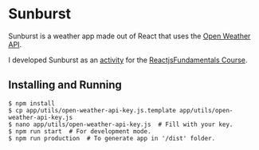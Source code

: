 Sunburst
========

Sunburst is a weather app made out of React that uses the [Open Weather API][api].

I developed Sunburst as an [activity][curriculum] for the [ReactjsFundamentals Course][course].

[api]: http://openweathermap.org/api
[course]: courses.reactjsprogram.com/courses/reactjsfundamentals/
[curriculum]: https://github.com/ReactjsProgram/react-fundamentals-curriculum

Installing and Running
----------------------

```
$ npm install
$ cp app/utils/open-weather-api-key.js.template app/utils/open-weather-api-key.js
$ nano app/utils/open-weather-api-key.js  # Fill with your key.
$ npm run start  # For development mode.
$ npm run production  # To generate app in '/dist' folder.
```
